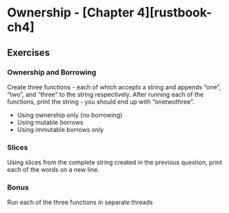 # Ownership - [Chapter 4][rustbook-ch4]

## Exercises

### Ownership and Borrowing
Create three functions - each of which accepts a string and appends “one”, “two”, and “three” to the string respectively. After running each of the functions, print the string - you should end up with “onetwothree”.
  - Using ownership only (no borrowing)
  - Using mutable borrows
  - Using immutable borrows only

### Slices
Using slices from the complete string created in the previous question, print each of the words on a new line.

### Bonus
Run each of the three functions in separate threads

